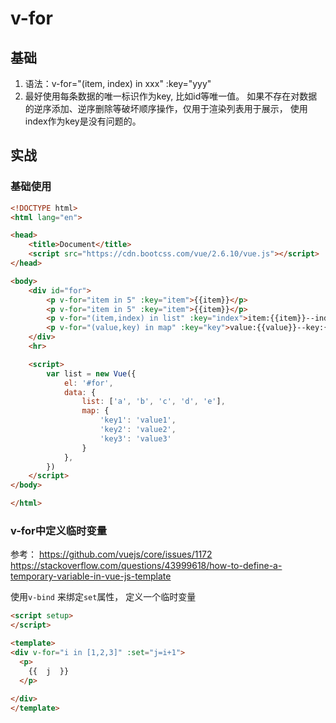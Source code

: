 # v-for

## 基础
1. 语法：v-for="(item, index) in xxx" :key="yyy"
2. 最好使用每条数据的唯一标识作为key, 比如id等唯一值。
    如果不存在对数据的逆序添加、逆序删除等破坏顺序操作，仅用于渲染列表用于展示，
    使用index作为key是没有问题的。

## 实战
### 基础使用
```html
<!DOCTYPE html>
<html lang="en">

<head>
    <title>Document</title>
    <script src="https://cdn.bootcss.com/vue/2.6.10/vue.js"></script>
</head>

<body>
    <div id="for">
        <p v-for="item in 5" :key="item">{{item}}</p>
        <p v-for="item in 5" :key="item">{{item}}</p>
        <p v-for="(item,index) in list" :key="index">item:{{item}}--index:{{index}}</p>
        <p v-for="(value,key) in map" :key="key">value:{{value}}--key:{{key}}</p>
    </div>
    <hr>

    <script>
        var list = new Vue({
            el: '#for',
            data: {
                list: ['a', 'b', 'c', 'd', 'e'],
                map: {
                    'key1': 'value1',
                    'key2': 'value2',
                    'key3': 'value3'
                }
            },
        })
    </script>
</body>

</html>
```

### v-for中定义临时变量
参考：
https://github.com/vuejs/core/issues/1172
https://stackoverflow.com/questions/43999618/how-to-define-a-temporary-variable-in-vue-js-template

使用`v-bind` 来绑定`set`属性， 定义一个临时变量
```html
<script setup>
</script>

<template>
<div v-for="i in [1,2,3]" :set="j=i+1">
  <p>
    {{  j  }}
  </p>
  
</div>
</template>

```